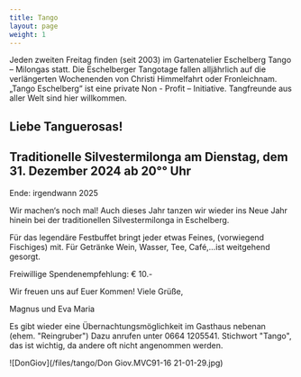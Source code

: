 ```yaml
---
title: Tango
layout: page
weight: 1
---
```


Jeden zweiten Freitag finden (seit 2003) im Gartenatelier Eschelberg Tango – Milongas statt. Die Eschelberger Tangotage fallen alljährlich auf die verlängerten Wochenenden von Christi Himmelfahrt oder Fronleichnam.  
„Tango Eschelberg“ ist eine private Non - Profit – Initiative. Tangfreunde aus aller Welt sind hier willkommen.


## Liebe Tanguerosas!

## Traditionelle Silvestermilonga am Dienstag, dem 31. Dezember 2024 ab 20°° Uhr 
Ende: irgendwann 2025

Wir machen‘s noch mal! Auch dieses Jahr tanzen wir wieder ins Neue Jahr hinein 
bei der traditionellen Silvestermilonga in Eschelberg.

Für das legendäre Festbuffet bringt jeder etwas Feines, (vorwiegend Fischiges) mit. 
Für Getränke Wein, Wasser, Tee, Café,…ist weitgehend gesorgt.

Freiwillige Spendenempfehlung: € 10.- 

Wir freuen uns auf Euer Kommen! Viele Grüße,

Magnus und Eva Maria


Es gibt wieder eine Übernachtungsmöglichkeit im Gasthaus nebenan (ehem. "Reingruber") 
Dazu anrufen unter 0664 1205541. Stichwort "Tango", das ist wichtig, da andere oft nicht angenommen werden.


![DonGiov](‎/files/tango/Don Giov.MVC91-16 21-01-29.jpg)

